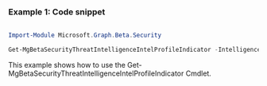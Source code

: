 ### Example 1: Code snippet

```powershell

Import-Module Microsoft.Graph.Beta.Security

Get-MgBetaSecurityThreatIntelligenceIntelProfileIndicator -IntelligenceProfileId $intelligenceProfileId

```
This example shows how to use the Get-MgBetaSecurityThreatIntelligenceIntelProfileIndicator Cmdlet.

